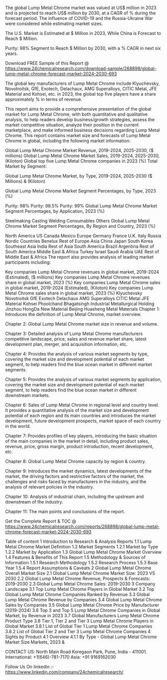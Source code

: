 The global Lump Metal Chrome market was valued at US$ million in 2023 and is projected to reach US$ million by 2030, at a CAGR of % during the forecast period. The influence of COVID-19 and the Russia-Ukraine War were considered while estimating market sizes.

The U.S. Market is Estimated at $ Million in 2023, While China is Forecast to Reach $ Million.

Purity: 98% Segment to Reach $ Million by 2030, with a % CAGR in next six years.

Download FREE Sample of this Report @ https://www.24chemicalresearch.com/download-sample/268898/global-lump-metal-chrome-forecast-market-2024-2030-693

The global key manufacturers of Lump Metal Chrome include Klyuchevsky, Novotroitsk, GfE, Exotech, Delachaux, AMG Superalloys, CITIC Metal, JFE Material and Kohsei, etc. in 2023, the global top five players have a share approximately % in terms of revenue.

This report aims to provide a comprehensive presentation of the global market for Lump Metal Chrome, with both quantitative and qualitative analysis, to help readers develop business/growth strategies, assess the market competitive situation, analyze their position in the current marketplace, and make informed business decisions regarding Lump Metal Chrome. This report contains market size and forecasts of Lump Metal Chrome in global, including the following market information:

Global Lump Metal Chrome Market Revenue, 2019-2024, 2025-2030, ($ millions)
Global Lump Metal Chrome Market Sales, 2019-2024, 2025-2030, (Kiloton)
Global top five Lump Metal Chrome companies in 2023 (%)
Total Market by Segment:

Global Lump Metal Chrome Market, by Type, 2019-2024, 2025-2030 ($ Millions) & (Kiloton)

Global Lump Metal Chrome Market Segment Percentages, by Type, 2023 (%)

Purity: 98%
Purity: 98.5%
Purity: 99%
Global Lump Metal Chrome Market Segment Percentages, by Application, 2023 (%)

Steelmaking
Casting
Welding Consumables
Others
Global Lump Metal Chrome Market Segment Percentages, By Region and Country, 2023 (%)

North America
US
Canada
Mexico
Europe
Germany
France
U.K.
Italy
Russia
Nordic Countries
Benelux
Rest of Europe
Asia
China
Japan
South Korea
Southeast Asia
India
Rest of Asia
South America
Brazil
Argentina
Rest of South America
Middle East & Africa
Turkey
Israel
Saudi Arabia
UAE
Rest of Middle East & Africa
The report also provides analysis of leading market participants including:

Key companies Lump Metal Chrome revenues in global market, 2019-2024 (Estimated), ($ millions)
Key companies Lump Metal Chrome revenues share in global market, 2023 (%)
Key companies Lump Metal Chrome sales in global market, 2019-2024 (Estimated), (Kiloton)
Key companies Lump Metal Chrome sales share in global market, 2023 (%)
Klyuchevsky
Novotroitsk
GfE
Exotech
Delachaux
AMG Superalloys
CITIC Metal
JFE Material
Kohsei
Phoolchand Bhagatsingh
Industrial Metallurgical Holding
Jinzhou HongDa New Material
Beijing Huasheng Metal Materials
Chapter 1: Introduces the definition of Lump Metal Chrome, market overview.

Chapter 2: Global Lump Metal Chrome market size in revenue and volume.

Chapter 3: Detailed analysis of Lump Metal Chrome manufacturers competitive landscape, price, sales and revenue market share, latest development plan, merger, and acquisition information, etc.

Chapter 4: Provides the analysis of various market segments by type, covering the market size and development potential of each market segment, to help readers find the blue ocean market in different market segments.

Chapter 5: Provides the analysis of various market segments by application, covering the market size and development potential of each market segment, to help readers find the blue ocean market in different downstream markets.

Chapter 6: Sales of Lump Metal Chrome in regional level and country level. It provides a quantitative analysis of the market size and development potential of each region and its main countries and introduces the market development, future development prospects, market space of each country in the world.

Chapter 7: Provides profiles of key players, introducing the basic situation of the main companies in the market in detail, including product sales, revenue, price, gross margin, product introduction, recent development, etc.

Chapter 8: Global Lump Metal Chrome capacity by region & country.

Chapter 9: Introduces the market dynamics, latest developments of the market, the driving factors and restrictive factors of the market, the challenges and risks faced by manufacturers in the industry, and the analysis of relevant policies in the industry.

Chapter 10: Analysis of industrial chain, including the upstream and downstream of the industry.

Chapter 11: The main points and conclusions of the report.

Get the Complete Report & TOC @ https://www.24chemicalresearch.com/reports/268898/global-lump-metal-chrome-forecast-market-2024-2030-693

Table of content
1 Introduction to Research & Analysis Reports
1.1 Lump Metal Chrome Market Definition
1.2 Market Segments
1.2.1 Market by Type
1.2.2 Market by Application
1.3 Global Lump Metal Chrome Market Overview
1.4 Features & Benefits of This Report
1.5 Methodology & Sources of Information
1.5.1 Research Methodology
1.5.2 Research Process
1.5.3 Base Year
1.5.4 Report Assumptions & Caveats
2 Global Lump Metal Chrome Overall Market Size
2.1 Global Lump Metal Chrome Market Size: 2023 VS 2030
2.2 Global Lump Metal Chrome Revenue, Prospects & Forecasts: 2019-2030
2.3 Global Lump Metal Chrome Sales: 2019-2030
3 Company Landscape
3.1 Top Lump Metal Chrome Players in Global Market
3.2 Top Global Lump Metal Chrome Companies Ranked by Revenue
3.3 Global Lump Metal Chrome Revenue by Companies
3.4 Global Lump Metal Chrome Sales by Companies
3.5 Global Lump Metal Chrome Price by Manufacturer (2019-2024)
3.6 Top 3 and Top 5 Lump Metal Chrome Companies in Global Market, by Revenue in 2023
3.7 Global Manufacturers Lump Metal Chrome Product Type
3.8 Tier 1, Tier 2 and Tier 3 Lump Metal Chrome Players in Global Market
3.8.1 List of Global Tier 1 Lump Metal Chrome Companies
3.8.2 List of Global Tier 2 and Tier 3 Lump Metal Chrome Companies
4 Sights by Product
4.1 Overview
4.1.1 By Type - Global Lump Metal Chrome Market Size Markets, 2023 &

CONTACT US:
North Main Road Koregaon Park, Pune, India - 411001.
International: +1(646)-781-7170
Asia: +91 9169162030

Follow Us On linkedin :- https://www.linkedin.com/company/24chemicalresearch/
